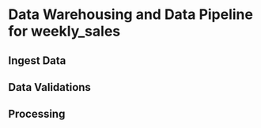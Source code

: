 # Data Warehousing and Data Pipeline for weekly_sales

## Ingest Data

## Data Validations

## Processing